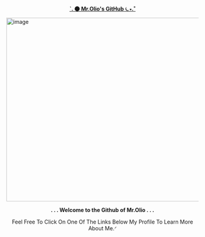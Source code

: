 

**<p align="middle"><ins>`. 🌑 Mr.Olio's GitHub ⏾⋆.˚</ins></p>**

<img width="640" height="481" alt="image" src="https://github.com/user-attachments/assets/00891298-eda4-440d-adca-7d95c53a417c" />

**<p align="middle">. . . Welcome to the Github of Mr.Olio . . .</p>**



<p align="middle">Feel Free To Click On One Of The Links Below My Profile To Learn More About Me.ᐟ</p>
<!--
**FancyRetro/FancyRetro** is a ✨ _special_ ✨ repository because its `README.md` (this file) appears on your GitHub profile.

Here are some ideas to get you started:

- 🔭 I’m currently working on ...
- 🌱 I’m currently learning ...
- 👯 I’m looking to collaborate on ...
- 🤔 I’m looking for help with ...
- 💬 Ask me about ...
- 📫 How to reach me: ...
- 😄 Pronouns: ...
- ⚡ Fun fact: ...
-->
